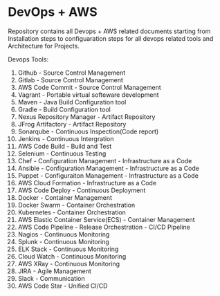 # DevOps + AWS

Repository contains all Devops + AWS related documents starting from Installation steps to configuaration steps for all devops related tools and Architecture for Projects.

Devops Tools:

1. Github - Source Control Management
2. Gitlab - Source Control Management
3. AWS Code Commit - Source Control Management
4. Vagrant - Portable virtual softeware development
5. Maven - Java Build Configuration tool
6. Gradle - Build Configuration tool
7. Nexus Repository Manager - Artifact Repository
8. JFrog Artifactory - Artifact Repository
9. Sonarqube - Continuous Inspection(Code report)
10. Jenkins - Continuous Intergration
11. AWS Code Build - Build and Test
12. Selenium - Continuous Testing
13. Chef - Configuration Management - Infrastructure as a Code
14. Ansible - Configuration Management - Infrastructure as a Code
15. Puppet - Configuraiton Management - Infrastructure as a Code
16. AWS Cloud Formation - Infrastructure as a Code
17. AWS Code Deploy - Continuous Deployment
18. Docker - Container Management
19. Docker Swarm - Container Orchestration
20. Kubernetes - Container Orchestration
21. AWS Elastic Container Service(ECS) - Container Management
22. AWS Code Pipeline - Release Orchestration - CI/CD Pipeline
23. Nagios - Continuous Monitoring
24. Splunk - Continuous Monitoring
25. ELK Stack - Continuous Monitoring
26. Cloud Watch - Continuous Monitoring
27. AWS XRay - Continuous Monitoring
28. JIRA - Agile Management
29. Slack - Communication
30. AWS Code Star - Unified CI/CD
